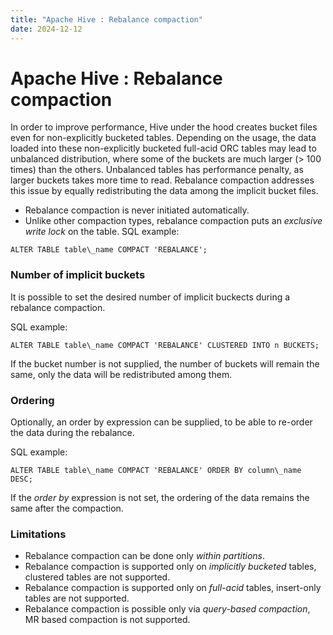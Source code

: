 ```yaml
---
title: "Apache Hive : Rebalance compaction"
date: 2024-12-12
---
```










# Apache Hive : Rebalance compaction






In order to improve performance, Hive under the hood creates bucket files even for non-explicitly bucketed tables. Depending on the usage, the data loaded into these non-explicitly bucketed full-acid ORC tables may lead to unbalanced distribution, where some of the buckets are much larger (> 100 times) than the others. Unbalanced tables has performance penalty, as larger buckets takes more time to read. Rebalance compaction addresses this issue by equally redistributing the data among the implicit bucket files.

* Rebalance compaction is never initiated automatically.
* Unlike other compaction types, rebalance compaction puts an *exclusive write lock* on the table.
SQL example:  




```
ALTER TABLE table\_name COMPACT 'REBALANCE';
```

### Number of implicit buckets

It is possible to set the desired number of implicit buckects during a rebalance compaction. 

SQL example:



```
ALTER TABLE table\_name COMPACT 'REBALANCE' CLUSTERED INTO n BUCKETS;
```

If the bucket number is not supplied, the number of buckets will remain the same, only the data will be redistributed among them.

### Ordering

Optionally, an order by expression can be supplied, to be able to re-order the data during the rebalance.

SQL example:



```
ALTER TABLE table\_name COMPACT 'REBALANCE' ORDER BY column\_name DESC;
```

If the *order by* expression is not set, the ordering of the data remains the same after the compaction.

### Limitations

* Rebalance compaction can be done only *within partitions*.
* Rebalance compaction is supported only on *implicitly bucketed* tables, clustered tables are not supported.
* Rebalance compaction is supported only on *full-acid* tables, insert-only tables are not supported.
* Rebalance compaction is possible only via *query-based compaction*, MR based compaction is not supported.


 

 

